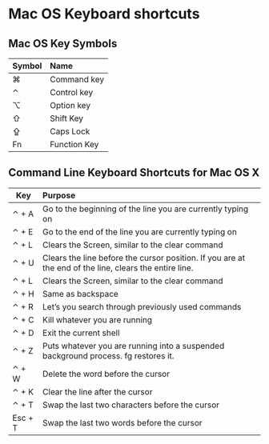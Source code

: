 Mac OS Keyboard shortcuts
=========================

Mac OS Key Symbols
------------------
| Symbol    | Name              |
| --------- |:------------------|
| ⌘         | Command key       |
| ⌃         | Control key       |
| ⌥         | Option key        |
| ⇧         | Shift Key         |
| ⇪         | Caps Lock         |
| Fn        | Function Key      |

Command Line Keyboard Shortcuts for Mac OS X
--------------------------------------------
| Key           | Purpose                       |
| ------------- |:------------------------------|
| ⌃ + A         | Go to the beginning of the line you are currently typing on |
| ⌃ + E         | Go to the end of the line you are currently typing on|
| ⌃ + L         | Clears the Screen, similar to the clear command|
| ⌃ + U         | Clears the line before the cursor position. If you are at the end of the line, clears the entire line.|
| ⌃ + L         | Clears the Screen, similar to the clear command|
| ⌃ + H         | Same as backspace|
| ⌃ + R         | Let’s you search through previously used commands|
| ⌃ + C         | Kill whatever you are running|
| ⌃ + D         | Exit the current shell|
| ⌃ + Z         | Puts whatever you are running into a suspended background process. fg restores it.|
| ⌃ + W         | Delete the word before the cursor|
| ⌃ + K         | Clear the line after the cursor|
| ⌃ + T         | Swap the last two characters before the cursor|
| Esc + T       | Swap the last two words before the cursor|
